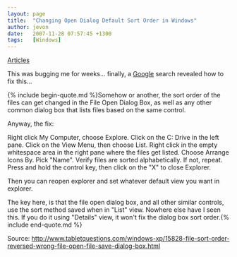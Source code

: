 ```yaml
---
layout: page
title:  "Changing Open Dialog Default Sort Order in Windows"
author: jevon
date:   2007-11-28 07:57:45 +1300
tags:   [Windows]
---
```


[Articles](Articles.md)

This was bugging me for weeks... finally, a [Google](google.md) search revealed how to fix this...

{% include begin-quote.md %}Somehow or another, the sort order of the files can get changed in the File Open Dialog Box, as well as any other common dialog box that lists files based on the same control.

Anyway, the fix:

Right click My Computer, choose Explore.
Click on the C: Drive in the left pane.
Click on the View Menu, then choose List.
Right click in the empty whitespace area in the right pane where the
files get listed.
Choose Arrange Icons By.
Pick "Name".
Verify files are sorted alphabetically. If not, repeat.
Press and hold the control key, then click on the "X" to close
Explorer.

Then you can reopen explorer and set whatever default view you want in explorer.

The key here, is that the file open dialog box, and all other similar controls, use the sort method saved when in "List" view. Nowhere else have I seen this. If you do it using "Details" view, it won't fix the dialog box sort order.{% include end-quote.md %}

Source: http://www.tabletquestions.com/windows-xp/15828-file-sort-order-reversed-wrong-file-open-file-save-dialog-box.html
